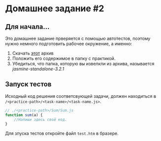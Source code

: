 # Домашнее задание #2
## Для начала...
Это домашнее задание прверяется с помощью автотестов, поэтому нужно немного подготовить рабочее окружение, а именно:
1. Скачать [этот](https://github.com/jasmine/jasmine/releases/download/v3.2.1/jasmine-standalone-3.2.1.zip) архив
2. Положить его содержимое в папку с практикой.
3. Убедиться, что папка, которую вы извелкли из архива, называется *jasmine-standalone-3.2.1*

##  Запуск тестов
Исходный код решения соответсвующей задачи, должен находиться в ```/<practice-path>/<task-name>/<task-name.js>```.

```javascript
// ./<practice-path>/Sum/Sum.js
function sum(a) {
    //Напиши здесь свой код.
}
```
Для зпуска тестов откройте файл ```test.htm``` в бразере.
